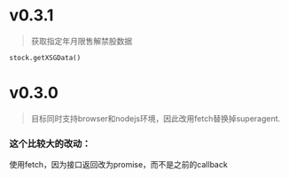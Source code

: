 # v0.3.1

> 获取指定年月限售解禁股数据

```
stock.getXSGData()
```

# v0.3.0

> 目标同时支持browser和nodejs环境，因此改用fetch替换掉superagent.

### 这个比较大的改动：
使用fetch，因为接口返回改为promise，而不是之前的callback

